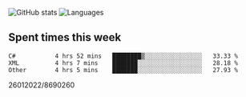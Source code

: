 ![GitHub stats](https://github-readme-stats.vercel.app/api?username=emipa606&theme=github_dark&show_icons=true) 
![Languages](https://github-readme-stats.vercel.app/api/top-langs/?username=emipa606&theme=github_dark&layout=compact)

## Spent times this week
<!--START_SECTION:waka-->

```text
C#           4 hrs 52 mins   ████████▒░░░░░░░░░░░░░░░░   33.33 %
XML          4 hrs 7 mins    ███████░░░░░░░░░░░░░░░░░░   28.18 %
Other        4 hrs 5 mins    ███████░░░░░░░░░░░░░░░░░░   27.93 %
```

<!--END_SECTION:waka-->


26012022/8690260
